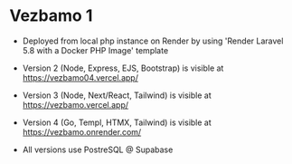 # Vezbamo 1

- Deployed from local php instance on Render by using 'Render Laravel 5.8 with a Docker PHP Image' template

- Version 2 (Node, Express, EJS, Bootstrap) is visible at https://vezbamo04.vercel.app/
- Version 3 (Node, Next/React, Tailwind) is visible at https://vezbamo.vercel.app/
- Version 4 (Go, Templ, HTMX, Tailwind) is visible at https://vezbamo.onrender.com/

- All versions use PostreSQL @ Supabase
